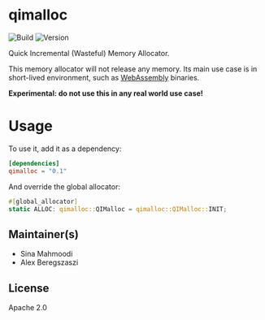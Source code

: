 # qimalloc

![Build](https://circleci.com/gh/wasmx/qimalloc.svg?style=shield&circle-token=:circle-token)
![Version](https://img.shields.io/crates/v/qimalloc.svg)

Quick Incremental (Wasteful) Memory Allocator.

This memory allocator will not release any memory. Its main use case is in short-lived environment, such as [WebAssembly](https://github.com/webassembly) binaries.

**Experimental: do not use this in any real world use case!**

# Usage

To use it, add it as a dependency:
```toml
[dependencies]
qimalloc = "0.1"
```

And override the global allocator:
```rust
#[global_allocator]
static ALLOC: qimalloc::QIMalloc = qimalloc::QIMalloc::INIT;
```

## Maintainer(s)

- Sina Mahmoodi
- Alex Beregszaszi

## License

Apache 2.0
